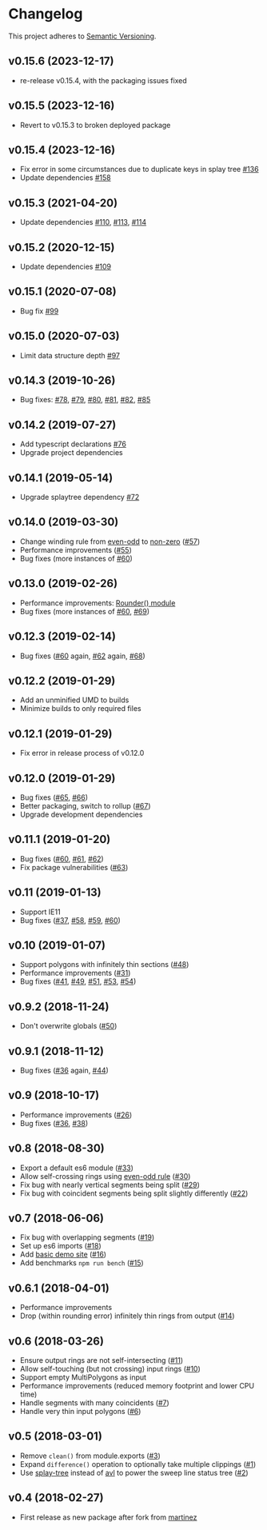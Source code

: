 # Changelog

This project adheres to [Semantic Versioning](https://semver.org/).

## v0.15.6 (2023-12-17)

- re-release v0.15.4, with the packaging issues fixed

## v0.15.5 (2023-12-16)

- Revert to v0.15.3 to broken deployed package

## v0.15.4 (2023-12-16)

- Fix error in some circumstances due to duplicate keys in splay tree [#136](https://github.com/mfogel/polygon-clipping/pull/136)
- Update dependencies [#158](https://github.com/mfogel/polygon-clipping/pull/158)

## v0.15.3 (2021-04-20)

- Update dependencies [#110](https://github.com/mfogel/polygon-clipping/pull/110), [#113](https://github.com/mfogel/polygon-clipping/pull/113), [#114](https://github.com/mfogel/polygon-clipping/pull/114)

## v0.15.2 (2020-12-15)

- Update dependencies [#109](https://github.com/mfogel/polygon-clipping/pull/109)

## v0.15.1 (2020-07-08)

- Bug fix [#99](https://github.com/mfogel/polygon-clipping/issues/99)

## v0.15.0 (2020-07-03)

- Limit data structure depth [#97](https://github.com/mfogel/polygon-clipping/issues/97)

## v0.14.3 (2019-10-26)

- Bug fixes: [#78](https://github.com/mfogel/polygon-clipping/issues/78), [#79](https://github.com/mfogel/polygon-clipping/issues/79), [#80](https://github.com/mfogel/polygon-clipping/issues/80), [#81](https://github.com/mfogel/polygon-clipping/issues/81), [#82](https://github.com/mfogel/polygon-clipping/issues/82), [#85](https://github.com/mfogel/polygon-clipping/issues/85)

## v0.14.2 (2019-07-27)

- Add typescript declarations [#76](https://github.com/mfogel/polygon-clipping/issues/76)
- Upgrade project dependencies

## v0.14.1 (2019-05-14)

- Upgrade splaytree dependency [#72](https://github.com/mfogel/polygon-clipping/issues/72)

## v0.14.0 (2019-03-30)

- Change winding rule from [even-odd](https://en.wikipedia.org/wiki/Even%E2%80%93odd_rule) to [non-zero](https://en.wikipedia.org/wiki/Nonzero-rule) ([#57](https://github.com/mfogel/polygon-clipping/issues/57))
- Performance improvements ([#55](https://github.com/mfogel/polygon-clipping/issues/55))
- Bug fixes (more instances of [#60](https://github.com/mfogel/polygon-clipping/issues/60))

## v0.13.0 (2019-02-26)

- Performance improvements: [Rounder() module](https://github.com/mfogel/polygon-clipping/commit/59b6713d4e72eedf23d64d0ac2a51c84ddce1df7)
- Bug fixes (more instances of [#60](https://github.com/mfogel/polygon-clipping/issues/60), [#69](https://github.com/mfogel/polygon-clipping/issues/69))

## v0.12.3 (2019-02-14)

- Bug fixes ([#60](https://github.com/mfogel/polygon-clipping/issues/60) again, [#62](https://github.com/mfogel/polygon-clipping/issues/62) again, [#68](https://github.com/mfogel/polygon-clipping/issues/68))

## v0.12.2 (2019-01-29)

- Add an unminified UMD to builds
- Minimize builds to only required files

## v0.12.1 (2019-01-29)

- Fix error in release process of v0.12.0

## v0.12.0 (2019-01-29)

- Bug fixes ([#65](https://github.com/mfogel/polygon-clipping/issues/65), [#66](https://github.com/mfogel/polygon-clipping/issues/66))
- Better packaging, switch to rollup ([#67](https://github.com/mfogel/polygon-clipping/issues/67))
- Upgrade development dependencies

## v0.11.1 (2019-01-20)

- Bug fixes ([#60](https://github.com/mfogel/polygon-clipping/issues/60), [#61](https://github.com/mfogel/polygon-clipping/issues/61), [#62](https://github.com/mfogel/polygon-clipping/issues/62))
- Fix package vulnerabilities ([#63](https://github.com/mfogel/polygon-clipping/issues/63))

## v0.11 (2019-01-13)

- Support IE11
- Bug fixes ([#37](https://github.com/mfogel/polygon-clipping/issues/37), [#58](https://github.com/mfogel/polygon-clipping/issues/58), [#59](https://github.com/mfogel/polygon-clipping/issues/59), [#60](https://github.com/mfogel/polygon-clipping/issues/60))

## v0.10 (2019-01-07)

- Support polygons with infinitely thin sections ([#48](https://github.com/mfogel/polygon-clipping/issues/48))
- Performance improvements ([#31](https://github.com/mfogel/polygon-clipping/issues/31))
- Bug fixes ([#41](https://github.com/mfogel/polygon-clipping/issues/41), [#49](https://github.com/mfogel/polygon-clipping/issues/49), [#51](https://github.com/mfogel/polygon-clipping/issues/51), [#53](https://github.com/mfogel/polygon-clipping/issues/53), [#54](https://github.com/mfogel/polygon-clipping/issues/54))

## v0.9.2 (2018-11-24)

- Don't overwrite globals ([#50](https://github.com/mfogel/polygon-clipping/issues/50))

## v0.9.1 (2018-11-12)

- Bug fixes ([#36](https://github.com/mfogel/polygon-clipping/issues/36) again, [#44](https://github.com/mfogel/polygon-clipping/issues/44))

## v0.9 (2018-10-17)

- Performance improvements ([#26](https://github.com/mfogel/polygon-clipping/issues/26))
- Bug fixes ([#36](https://github.com/mfogel/polygon-clipping/issues/36), [#38](https://github.com/mfogel/polygon-clipping/issues/38))

## v0.8 (2018-08-30)

- Export a default es6 module ([#33](https://github.com/mfogel/polygon-clipping/issues/33))
- Allow self-crossing rings using [even-odd rule](https://en.wikipedia.org/wiki/Even%E2%80%93odd_rule) ([#30](https://github.com/mfogel/polygon-clipping/issues/30))
- Fix bug with nearly vertical segments being split ([#29](https://github.com/mfogel/polygon-clipping/issues/29))
- Fix bug with coincident segments being split slightly differently ([#22](https://github.com/mfogel/polygon-clipping/issues/22))

## v0.7 (2018-06-06)

- Fix bug with overlapping segments ([#19](https://github.com/mfogel/polygon-clipping/issues/19))
- Set up es6 imports ([#18](https://github.com/mfogel/polygon-clipping/issues/18))
- Add [basic demo site](https://polygon-clipping.js.org/) ([#16](https://github.com/mfogel/polygon-clipping/issues/16))
- Add benchmarks `npm run bench` ([#15](https://github.com/mfogel/polygon-clipping/issues/15))

## v0.6.1 (2018-04-01)

- Performance improvements
- Drop (within rounding error) infinitely thin rings from output ([#14](https://github.com/mfogel/polygon-clipping/issues/14))

## v0.6 (2018-03-26)

- Ensure output rings are not self-intersecting ([#11](https://github.com/mfogel/polygon-clipping/issues/11))
- Allow self-touching (but not crossing) input rings ([#10](https://github.com/mfogel/polygon-clipping/issues/10))
- Support empty MultiPolygons as input
- Performance improvements (reduced memory footprint and lower CPU time)
- Handle segments with many coincidents ([#7](https://github.com/mfogel/polygon-clipping/issues/7))
- Handle very thin input polygons ([#6](https://github.com/mfogel/polygon-clipping/issues/6))

## v0.5 (2018-03-01)

- Remove `clean()` from module.exports ([#3](https://github.com/mfogel/polygon-clipping/issues/3))
- Expand `difference()` operation to optionally take multiple clippings ([#1](https://github.com/mfogel/polygon-clipping/issues/1))
- Use [splay-tree](https://github.com/w8r/splay-tree) instead of [avl](https://github.com/w8r/avl) to power the sweep line status tree ([#2](https://github.com/mfogel/polygon-clipping/issues/2))

## v0.4 (2018-02-27)

- First release as new package after fork from [martinez](https://github.com/w8r/martinez)
